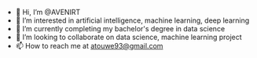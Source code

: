 - 👋 Hi, I’m @AVENIRT
- 👀 I’m interested in artificial intelligence, machine learning, deep learning 
- 🌱 I’m currently completing my bachelor's degree in data science
- 💞️ I’m looking to collaborate on data science, machine learning project
- 📫 How to reach me at atouwe93@gmail.com

<!---
AVENIRT/AVENIRT is a ✨ special ✨ repository because its `README.md` (this file) appears on your GitHub profile.
You can click the Preview link to take a look at your changes.
--->
